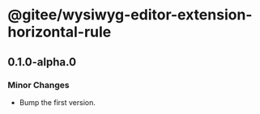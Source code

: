 # @gitee/wysiwyg-editor-extension-horizontal-rule

## 0.1.0-alpha.0

### Minor Changes

- Bump the first version.
